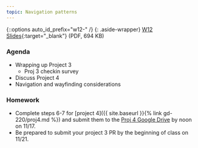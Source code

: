 ```yaml
---
topic: Navigation patterns
---
```



{::options auto_id_prefix="w12-" /}
{: .aside-wrapper}
<span class="highlighter">
[W12 Slides](files/w12.min.pdf){:target="_blank"} (PDF, 694 KB)
</span>


### Agenda

- Wrapping up Project 3
    - Proj 3 checkin survey
- Discuss Project 4
- Navigation and wayfinding considerations

### Homework
- Complete steps 6-7 for [project 4]({{ site.baseurl }}{% link gd-220/proj4.md %}) and submit them to the [Proj 4 Google Drive]() by noon on 11/17.
- Be prepared to submit your project 3 PR by the beginning of class on 11/21.
